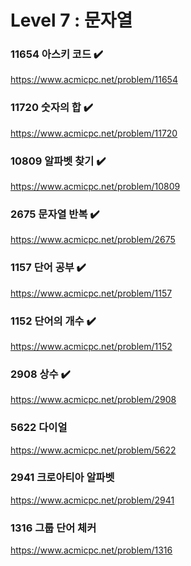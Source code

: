 Level 7 : 문자열
===

### 11654	아스키 코드 ✔️
https://www.acmicpc.net/problem/11654

### 11720	숫자의 합 ✔️
https://www.acmicpc.net/problem/11720

### 10809	알파벳 찾기 ✔️
https://www.acmicpc.net/problem/10809

### 2675	문자열 반복 ✔️
https://www.acmicpc.net/problem/2675

### 1157	단어 공부 ✔️
https://www.acmicpc.net/problem/1157

### 1152	단어의 개수 ✔️
https://www.acmicpc.net/problem/1152

### 2908	상수 ✔️
https://www.acmicpc.net/problem/2908

### 5622	다이얼
https://www.acmicpc.net/problem/5622

### 2941	크로아티아 알파벳
https://www.acmicpc.net/problem/2941

### 1316	그룹 단어 체커
https://www.acmicpc.net/problem/1316
